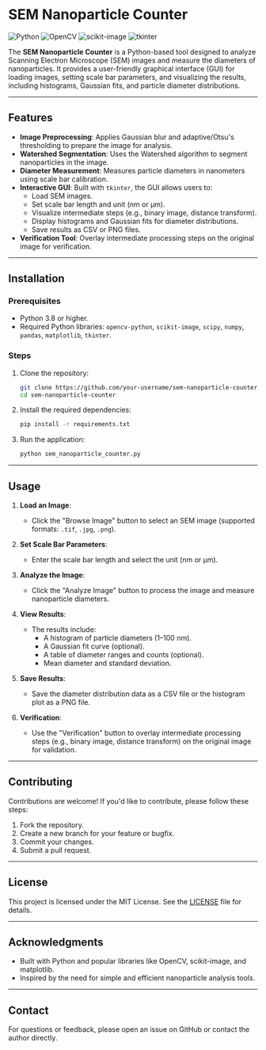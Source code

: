 # SEM Nanoparticle Counter

![Python](https://img.shields.io/badge/Python-3.8%2B-blue)
![OpenCV](https://img.shields.io/badge/OpenCV-4.5%2B-green)
![scikit-image](https://img.shields.io/badge/scikit--image-0.18%2B-orange)
![tkinter](https://img.shields.io/badge/tkinter-GUI-yellow)

The **SEM Nanoparticle Counter** is a Python-based tool designed to analyze Scanning Electron Microscope (SEM) images and measure the diameters of nanoparticles. It provides a user-friendly graphical interface (GUI) for loading images, setting scale bar parameters, and visualizing the results, including histograms, Gaussian fits, and particle diameter distributions.

---

## Features

- **Image Preprocessing**: Applies Gaussian blur and adaptive/Otsu's thresholding to prepare the image for analysis.
- **Watershed Segmentation**: Uses the Watershed algorithm to segment nanoparticles in the image.
- **Diameter Measurement**: Measures particle diameters in nanometers using scale bar calibration.
- **Interactive GUI**: Built with `tkinter`, the GUI allows users to:
  - Load SEM images.
  - Set scale bar length and unit (nm or μm).
  - Visualize intermediate steps (e.g., binary image, distance transform).
  - Display histograms and Gaussian fits for diameter distributions.
  - Save results as CSV or PNG files.
- **Verification Tool**: Overlay intermediate processing steps on the original image for verification.

---

## Installation

### Prerequisites

- Python 3.8 or higher.
- Required Python libraries: `opencv-python`, `scikit-image`, `scipy`, `numpy`, `pandas`, `matplotlib`, `tkinter`.

### Steps

1. Clone the repository:
   ```bash
   git clone https://github.com/your-username/sem-nanoparticle-counter.git
   cd sem-nanoparticle-counter
   ```

2. Install the required dependencies:
   ```bash
   pip install -r requirements.txt
   ```

3. Run the application:
   ```bash
   python sem_nanoparticle_counter.py
   ```

---

## Usage

1. **Load an Image**:
   - Click the "Browse Image" button to select an SEM image (supported formats: `.tif`, `.jpg`, `.png`).

2. **Set Scale Bar Parameters**:
   - Enter the scale bar length and select the unit (nm or μm).

3. **Analyze the Image**:
   - Click the "Analyze Image" button to process the image and measure nanoparticle diameters.

4. **View Results**:
   - The results include:
     - A histogram of particle diameters (1–100 nm).
     - A Gaussian fit curve (optional).
     - A table of diameter ranges and counts (optional).
     - Mean diameter and standard deviation.

5. **Save Results**:
   - Save the diameter distribution data as a CSV file or the histogram plot as a PNG file.

6. **Verification**:
   - Use the "Verification" button to overlay intermediate processing steps (e.g., binary image, distance transform) on the original image for validation.


---

## Contributing

Contributions are welcome! If you'd like to contribute, please follow these steps:

1. Fork the repository.
2. Create a new branch for your feature or bugfix.
3. Commit your changes.
4. Submit a pull request.

---

## License

This project is licensed under the MIT License. See the [LICENSE](LICENSE) file for details.

---

## Acknowledgments

- Built with Python and popular libraries like OpenCV, scikit-image, and matplotlib.
- Inspired by the need for simple and efficient nanoparticle analysis tools.

---

## Contact

For questions or feedback, please open an issue on GitHub or contact the author directly.

```

